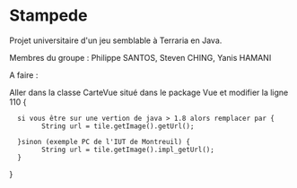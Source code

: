 # Stampede
Projet universitaire d'un jeu semblable à Terraria en Java.

Membres du groupe : Philippe SANTOS, Steven CHING, Yanis HAMANI

A faire :

Aller dans la classe CarteVue situé dans le package Vue et modifier la ligne 110 {

      si vous être sur une vertion de java > 1.8 alors remplacer par {
            String url = tile.getImage().getUrl();
            
      }sinon (exemple PC de l'IUT de Montreuil) {
            String url = tile.getImage().impl_getUrl();
      }
}
